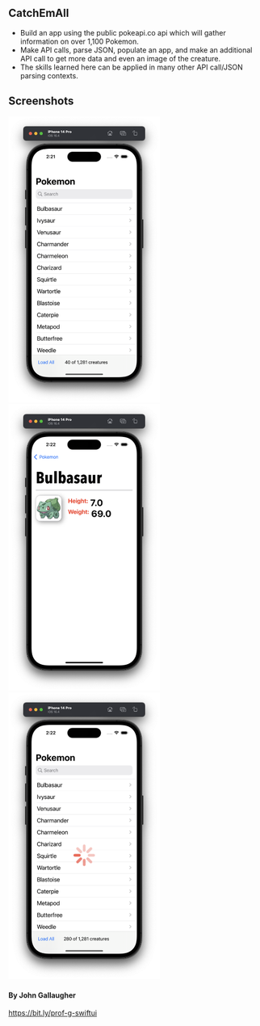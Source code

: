 ## CatchEmAll

- Build an app using the public pokeapi.co api which will gather information on over 1,100 Pokemon. 
- Make API calls, parse JSON, populate an app, and make an additional API call to get more data and even an image of the creature. 
- The skills learned here can be applied in many other API call/JSON parsing contexts.

## Screenshots

<div>
  <img src="Screenshot/screen-1.png" width="300">
  <img src="Screenshot/screen-2.png" width="300">
  <img src="Screenshot/screen-3.png" width="300">
</div>

#### By John Gallaugher
https://bit.ly/prof-g-swiftui
